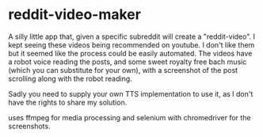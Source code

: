 # reddit-video-maker
A silly little app that, given a specific subreddit will create a "reddit-video".
I kept seeing these videos being recommended on youtube. I don't like them but it seemed like the process could be easily automated.
The videos have a robot voice reading the posts, and some sweet royalty free bach music (which you can substitute for your own), with a screenshot of the post scrolling along with the robot reading.

Sadly you need to supply your own TTS implementation to use it, as I don't have the rights to share my solution.

uses ffmpeg for media processing and selenium with chromedriver for the screenshots.

